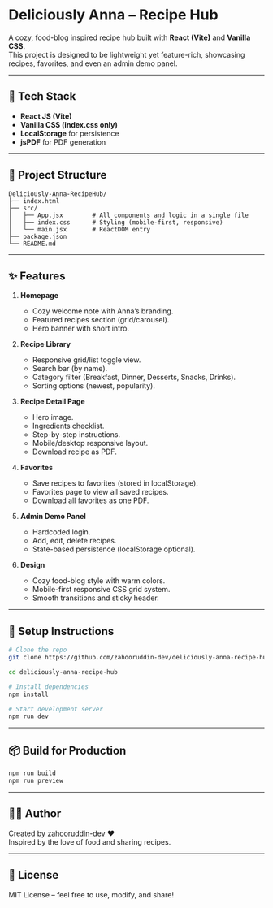 # Deliciously Anna – Recipe Hub

A cozy, food-blog inspired recipe hub built with **React (Vite)** and **Vanilla CSS**.  
This project is designed to be lightweight yet feature-rich, showcasing recipes, favorites, and even an admin demo panel.

---

## 🚀 Tech Stack
- **React JS (Vite)**
- **Vanilla CSS (index.css only)**
- **LocalStorage** for persistence
- **jsPDF** for PDF generation

---

## 📂 Project Structure
```
Deliciously-Anna-RecipeHub/
├── index.html
├── src/
│   ├── App.jsx        # All components and logic in a single file
│   ├── index.css      # Styling (mobile-first, responsive)
│   └── main.jsx       # ReactDOM entry
├── package.json
└── README.md
```

---

## ✨ Features
1. **Homepage**
   - Cozy welcome note with Anna’s branding.
   - Featured recipes section (grid/carousel).
   - Hero banner with short intro.

2. **Recipe Library**
   - Responsive grid/list toggle view.
   - Search bar (by name).
   - Category filter (Breakfast, Dinner, Desserts, Snacks, Drinks).
   - Sorting options (newest, popularity).

3. **Recipe Detail Page**
   - Hero image.
   - Ingredients checklist.
   - Step-by-step instructions.
   - Mobile/desktop responsive layout.
   - Download recipe as PDF.

4. **Favorites**
   - Save recipes to favorites (stored in localStorage).
   - Favorites page to view all saved recipes.
   - Download all favorites as one PDF.

5. **Admin Demo Panel**
   - Hardcoded login.
   - Add, edit, delete recipes.
   - State-based persistence (localStorage optional).

6. **Design**
   - Cozy food-blog style with warm colors.
   - Mobile-first responsive CSS grid system.
   - Smooth transitions and sticky header.

---

## 🔧 Setup Instructions

```bash
# Clone the repo
git clone https://github.com/zahooruddin-dev/deliciously-anna-recipe-hub.git

cd deliciously-anna-recipe-hub

# Install dependencies
npm install

# Start development server
npm run dev
```

---

## 📦 Build for Production

```bash
npm run build
npm run preview
```

---

## 👩‍🍳 Author
Created by [zahooruddin-dev](https://github.com/zahooruddin-dev) ❤️  
Inspired by the love of food and sharing recipes.

---

## 📜 License
MIT License – feel free to use, modify, and share!
